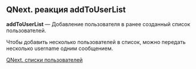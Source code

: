 ## QNext. реакция addToUserList

**addToUserList** — Добавление пользователя в ранее созданный список пользователей.

Чтобы добавить несколько пользователей в список, можно передать несколько username одним сообщением.



[QNext. списки пользователей](/docs-test/admin/userlist-about)

